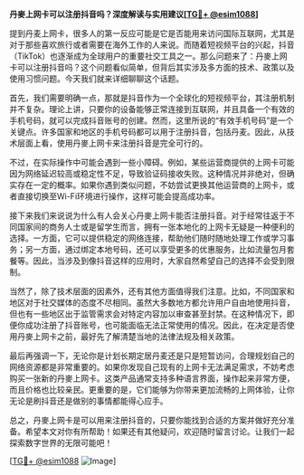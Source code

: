 **丹麥上网卡可以注册抖音吗？深度解读与实用建议[[TG💪+ @esim1088](https://t.me/s/esim1088)]**

提到丹麦上网卡，很多人的第一反应可能是它是否能用来访问国际互联网，尤其是对于那些喜欢旅行或者需要在海外工作的人来说。而随着短视频平台的兴起，抖音（TikTok）也逐渐成为全球用户的重要社交工具之一。那么问题来了：丹麥上网卡可以注册抖音吗？这个问题看似简单，但背后其实涉及多方面的技术、政策以及使用习惯问题。今天我们就来详细聊聊这个话题。

首先，我们需要明确一点，那就是抖音作为一个全球化的短视频平台，其注册机制并不复杂。理论上讲，只要你的设备能够正常连接到互联网，并且具备一个有效的手机号码，就可以完成抖音账号的创建。然而，这里所说的“有效手机号码”是一个关键点。许多国家和地区的手机号码都可以用于注册抖音，包括丹麦。因此，从技术层面上看，使用丹麥上网卡来注册抖音是完全可行的。

不过，在实际操作中可能会遇到一些小障碍。例如，某些运营商提供的上网卡可能因为网络延迟较高或稳定性不足，导致验证码接收失败。这种情况并非绝对，但确实存在一定的概率。如果你遇到类似问题，不妨尝试更换其他运营商的上网卡，或者直接切换至Wi-Fi环境进行操作，这样可能会提高成功率。

接下来我们来说说为什么有人会关心丹麥上网卡能否注册抖音。对于经常往返于不同国家间的商务人士或是留学生而言，拥有一张本地化的上网卡无疑是一种便利的选择。一方面，它可以提供稳定的网络连接，帮助他们随时随地处理工作或学习事务；另一方面，通过绑定本地号码，还可以享受更多的优惠服务，比如流量包月套餐等。因此，当涉及到像抖音这样的应用时，大家自然希望自己的选择不会受到限制。

当然了，除了技术层面的因素外，还有其他方面值得我们注意。比如，不同国家和地区对于社交媒体的态度不尽相同。虽然大多数地方都允许用户自由地使用抖音，但也有一些地区出于监管需求会对特定内容加以审查甚至封禁。在这种情况下，即便你成功注册了抖音账号，也可能面临无法正常使用的情况。因此，在决定是否使用丹麥上网卡之前，最好先了解清楚当地的法律法规及相关政策。

最后再强调一下，无论你是计划长期定居丹麦还是只是短暂访问，合理规划自己的网络资源都是非常重要的。如果你发现自己现有的上网卡无法满足需求，不妨考虑购买一张新的丹麥上网卡。这类产品通常支持多种语言界面，操作起来非常方便，而且价格也比较亲民。更重要的是，它们能够为你带来更加流畅的上网体验，让你无论是刷抖音还是做别的事情都能得心应手。

总之，丹麥上网卡是可以用来注册抖音的，只要你能找到合适的方案并做好充分准备。希望本文对你有所帮助！如果还有其他疑问，欢迎随时留言讨论。让我们一起探索数字世界的无限可能吧！

[[TG💪+ @esim1088](https://t.me/s/esim1088) ![Image](https://i.postimg.cc/4NQfJmqS/Snipaste-2025-05-13-00-14-12.png)]